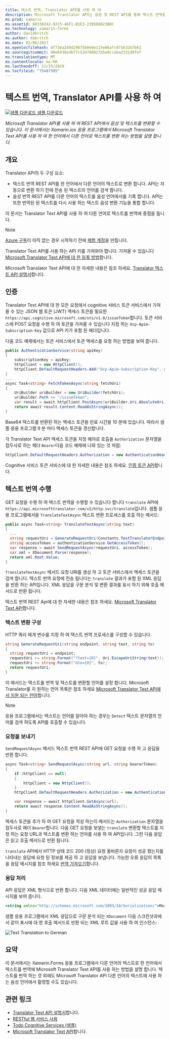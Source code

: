 ```yaml
---
title: 텍스트 번역, Translator API를 사용 하 여
description: Microsoft Translator API는 음성 및 REST API를 통해 텍스트 번역을 사용할 수 있습니다. 이 문서에서는 Xamarin.Forms 응용 프로그램에서 다른 언어로 텍스트를 변환 하는 Microsoft Translator Text API를 사용 하는 방법을 설명 합니다.
ms.prod: xamarin
ms.assetid: 68330242-92C5-46F1-B1E3-2395D8823B0C
ms.technology: xamarin-forms
author: davidbritch
ms.author: dabritch
ms.date: 02/08/2017
ms.openlocfilehash: 4f73ea249d29075b0e9e115e86afc971632b7b61
ms.sourcegitcommit: d0e6436edbf7c52d760027d5e0ccaba2531d9fef
ms.translationtype: MT
ms.contentlocale: ko-KR
ms.lasthandoff: 12/25/2019
ms.locfileid: "75487505"
---
```

# <a name="text-translation-using-the-translator-api"></a>텍스트 번역, Translator API를 사용 하 여

[![샘플 다운로드](~/media/shared/download.png) 샘플 다운로드](https://docs.microsoft.com/samples/xamarin/xamarin-forms-samples/webservices-todocognitiveservices)

_Microsoft Translator API를 사용 하 여 REST API에서 음성 및 텍스트를 변환할 수 있습니다. 이 문서에서는 Xamarin.ios 응용 프로그램에서 Microsoft Translator Text API를 사용 하 여 한 언어에서 다른 언어로 텍스트를 변환 하는 방법을 설명 합니다._

## <a name="overview"></a>개요

Translator API의 두 구성 요소:

- 텍스트 번역 REST API를 한 언어에서 다른 언어의 텍스트로 변환 합니다. API는 자동으로 변환 하기 전에 전송 된 텍스트의 언어를 검색 합니다.
- 음성 번역 REST API를 다른 언어의 텍스트를 음성 언어에서를 기록 합니다. API는 또한 번역된 된 텍스트를 다시 사용 하는 텍스트 음성 변환 기능을 통합 합니다.

이 문서는 Translator Text API를 사용 하 여 다른 언어로 텍스트를 번역에 중점을 둡니다.

> [!NOTE]
> [Azure 구독](/azure/guides/developer/azure-developer-guide#understanding-accounts-subscriptions-and-billing)이 아직 없는 경우 시작하기 전에 [체험 계정](https://aka.ms/azfree-docs-mobileapps)을 만듭니다.

Translator Text API를 사용 하는 API 키를 가져와야 합니다. 가져올 수 있습니다 [Microsoft Translator Text API에 대 한 등록 방법](/azure/cognitive-services/translator/translator-text-how-to-signup/)합니다.

Microsoft Translator Text API에 대 한 자세한 내용은 참조 하세요. [Translator 텍스트 API 설명서](/azure/cognitive-services/translator/)합니다.

## <a name="authentication"></a>인증

Translator Text API에 대 한 모든 요청에서 cognitive 서비스 토큰 서비스에서 가져올 수 있는 JSON 웹 토큰 (JWT) 액세스 토큰을 필요한 `https://api.cognitive.microsoft.com/sts/v1.0/issueToken`합니다. 토큰 서비스에 POST 요청을 수행 하 여 토큰을 가져올 수 있습니다 지정 하는 `Ocp-Apim-Subscription-Key` 값으로 API 키가 포함 된 헤더입니다.

다음 코드 예제에서는 토큰 서비스에서 토큰 액세스를 요청 하는 방법을 보여 줍니다.

```csharp
public AuthenticationService(string apiKey)
{
    subscriptionKey = apiKey;
    httpClient = new HttpClient();
    httpClient.DefaultRequestHeaders.Add("Ocp-Apim-Subscription-Key", apiKey);
}
...
async Task<string> FetchTokenAsync(string fetchUri)
{
    UriBuilder uriBuilder = new UriBuilder(fetchUri);
    uriBuilder.Path += "/issueToken";
    var result = await httpClient.PostAsync(uriBuilder.Uri.AbsoluteUri, null);
    return await result.Content.ReadAsStringAsync();
}
```

Base64 텍스트를 반환된 하는 액세스 토큰을 만료 시간을 10 분에 있습니다. 따라서 샘플 응용 프로그램 9 분 마다 액세스 토큰을 갱신합니다.

각 Translator Text API 액세스 토큰을 지정 해야로 호출을 `Authorization` 문자열을 접두사로 하는 헤더 `Bearer`다음 코드 예제에 나와 있는 것 처럼:

```csharp
httpClient.DefaultRequestHeaders.Authorization = new AuthenticationHeaderValue("Bearer", bearerToken);
```

Cognitive 서비스 토큰 서비스에 대 한 자세한 내용은 참조 하세요. [인증 토큰 API](https://docs.microsofttranslator.com/oauth-token.html)합니다.

## <a name="performing-text-translation"></a>텍스트 번역 수행

GET 요청을 수행 하 여 텍스트 번역을 수행할 수 있습니다 합니다 `translate` API에 `https://api.microsofttranslator.com/v2/http.svc/translate`입니다. 샘플 응용 프로그램에서을 `TranslateTextAsync` 텍스트 변환 프로세스를 호출 하는 메서드:

```csharp
public async Task<string> TranslateTextAsync(string text)
{
  ...
  string requestUri = GenerateRequestUri(Constants.TextTranslatorEndpoint, text, "en", "de");
  string accessToken = authenticationService.GetAccessToken();
  var response = await SendRequestAsync(requestUri, accessToken);
  var xml = XDocument.Parse(response);
  return xml.Root.Value;
}
```

`TranslateTextAsync` 메서드 요청 URI를 생성 하 고 토큰 서비스에서 액세스 토큰을 검색 합니다. 텍스트 번역 요청에 전송 됩니다는 `translate` 결과가 포함 된 XML 응답을 반환 하는 API입니다. XML 응답을 구문 분석 및 변환 결과를 표시 하기 위해 호출 메서드로 반환 됩니다.

텍스트 번역 REST Api에 대 한 자세한 내용은 참조 하세요. [Microsoft Translator Text API](https://docs.microsofttranslator.com/text-translate.html)합니다.

### <a name="configuring-text-translation"></a>텍스트 변환 구성

HTTP 쿼리 매개 변수를 지정 하 여 텍스트 번역 프로세스를 구성할 수 있습니다.

```csharp
string GenerateRequestUri(string endpoint, string text, string to)
{
  string requestUri = endpoint;
  requestUri += string.Format("?text={0}", Uri.EscapeUriString(text));
  requestUri += string.Format("&to={0}", to);
  return requestUri;
}
```

이 메서드는 텍스트를 번역 및 텍스트를 변환할 언어를 설정 합니다. Microsoft Translator를 지 원하는 언어 목록은 참조 하세요 [Microsoft Translator Text API에서 지원 되는 언어](/azure/cognitive-services/translator/languages/)합니다.

> [!NOTE]
> 응용 프로그램에서는 텍스트는 언어를 알아야 하는 경우는 `Detect` 텍스트 문자열의 언어를 검색 하도록 API를 호출할 수 있습니다.

### <a name="sending-the-request"></a>요청을 보내기

`SendRequestAsync` 메서드 텍스트 번역 REST API에 GET 요청을 수행 하 고 응답을 반환 합니다.

```csharp
async Task<string> SendRequestAsync(string url, string bearerToken)
{
    if (httpClient == null)
    {
        httpClient = new HttpClient();
    }
    httpClient.DefaultRequestHeaders.Authorization = new AuthenticationHeaderValue("Bearer", bearerToken);

    var response = await httpClient.GetAsync(url);
    return await response.Content.ReadAsStringAsync();
}
```

액세스 토큰을 추가 하 여 GET 요청을 작성 하는이 메서드는 `Authorization` 문자열을 접두사로 헤더 `Bearer`합니다. 다음 GET 요청을 보낼는 `translate` 변환할 텍스트를 지정 하는 요청 URL과 텍스트를 변환 하는 언어를 사용 하 여 API입니다. 그런 다음 응답은 읽고 호출 메서드로 반환 됩니다.

`translate` API에서 HTTP 상태 코드 200 (정상) 요청 올바른지 요청이 성공 했는지를 나타내는 응답에 요청 된 정보를 제공 하 고 응답을 보냅니다. 가능한 오류 응답의 목록을 응답 메시지를 참조 하세요 [번역 가져오기](https://docs.microsofttranslator.com/text-translate.html#!/default/get_Translate)합니다.

### <a name="processing-the-response"></a>응답 처리

API 응답은 XML 형식으로 반환 합니다. 다음 XML 데이터에는 일반적인 성공 응답 메시지를 보여 줍니다.

```xml
<string xmlns="http://schemas.microsoft.com/2003/10/Serialization/">Morgen kaufen gehen ein</string>
```

샘플 응용 프로그램에서 XML 응답으로 구문 분석 되는 `XDocument` 다음 스크린샷과에서 같이 표시에 대 한 호출 메서드로 반환 되는 XML 루트 값을 사용 하 여 인스턴스:

![](text-translation-images/text-translation.png "Text Translation to German")

## <a name="summary"></a>요약

이 문서에서는 Xamarin.Forms 응용 프로그램에서 다른 언어의 텍스트로 한 언어에서 텍스트를 번역에 Microsoft Translator Text API를 사용 하는 방법을 설명 합니다. 텍스트를 번역 하는 것 외에도 Microsoft Translator API 다른 언어의 텍스트에 사용 하는 음성 언어에서 촬영할 수도 있습니다.

## <a name="related-links"></a>관련 링크

- [Translator Text API 설명서](/azure/cognitive-services/translator/)합니다.
- [RESTful 웹 서비스 사용](~/xamarin-forms/data-cloud/web-services/rest.md)
- [Todo Cognitive Services (샘플)](https://docs.microsoft.com/samples/xamarin/xamarin-forms-samples/webservices-todocognitiveservices)
- [Microsoft Translator Text API](https://docs.microsofttranslator.com/text-translate.html)합니다.
